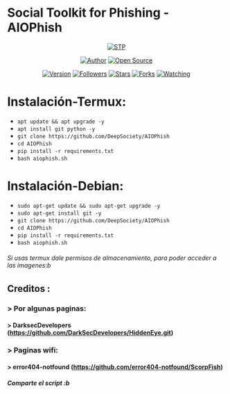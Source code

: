 # Social Toolkit for Phishing - AIOPhish

<p align="center">
<a href="#"><img title="STP" src="https://raw.githubusercontent.com/DeepSociety/STP/master/stpcap.png"></a>
</p>

<p align="center">
<a href="https://github.com/HarrisSec"><img title="Author" src="https://img.shields.io/badge/Author-DeepSociety-svg?style=for-the-badge&logo=github"></a>
<a href="#"><img title="Open Source" src="https://img.shields.io/badge/Open%20Source-%E2%9D%A4-green?style=for-the-badge"></a>
</p>

<div align="center">
<a href="#"><img title="Version" src="https://img.shields.io/badge/Version-2.7-green.svg?style=flat-square"></a>
<a href="https://github.com/DeepSociety/followers"><img title="Followers" src="https://img.shields.io/github/followers/DeepSociety?color=blue&style=flat-square"></a>
<a href="https://github.com/HarrisSec/AIOPhish/stargazers/"><img title="Stars" src="https://img.shields.io/github/stars/HarrisSec/AIOPhish?color=red&style=flat-square"></a>
<a href="https://github.com/HarrisSec/AIOPhish/network/members"><img title="Forks" src="https://img.shields.io/github/forks/HarrisSec/AIOPhish?color=red&style=flat-square"></a>
<a href="https://github.com/HarrisSec/AIOPhish/watchers"><img title="Watching" src="https://img.shields.io/github/watchers/HarrisSec/AIOPhish?label=Watchers&color=blue&style=flat-square"></a>
</div>

# Instalación-Termux:

* `apt update && apt upgrade -y`
* `apt install git python -y`
* `git clone https://github.com/DeepSociety/AIOPhish`
* `cd AIOPhish`
* `pip install -r requirements.txt`
* `bash aiophish.sh`

# Instalación-Debian:

* `sudo apt-get update && sudo apt-get upgrade -y`
* `sudo apt-get install git -y`
* `git clone https://github.com/DeepSociety/AIOPhish`
* `cd AIOPhish`
* `pip install -r requirements.txt`
* `bash aiophish.sh`

###### Si usas termux dale permisos de almacenamiento, para poder acceder a las imagenes:b

## Creditos :
###  > Por algunas paginas:
#### > DarksecDevelopers (https://github.com/DarkSecDevelopers/HiddenEye.git)
###  > Paginas wifi:
#### > error404-notfound (https://github.com/error404-notfound/ScorpFish)

##### Comparte el script :b
